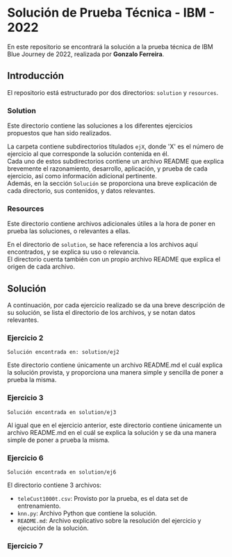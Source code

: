 # Solución de Prueba Técnica - IBM - 2022 
En este repositorio se encontrará la solución a la prueba técnica de IBM Blue Journey de 2022, realizada por **Gonzalo Ferreira**.

## Introducción
El repositorio está estructurado por dos directorios: `solution` y `resources`.

### Solution
Este directorio contiene las soluciones a los diferentes ejercicios propuestos que han sido realizados.

La carpeta contiene subdirectorios titulados `ejX`, donde 'X' es el número de ejercicio al que corresponde la solución contenida en él.  
Cada uno de estos subdirectorios contiene un archivo README que explica brevemente el razonamiento, desarrollo, aplicación, y prueba de cada ejercicio, así como información adicional pertinente.  
Además, en la sección `Solución` se proporciona una breve explicación de cada directorio, sus contenidos, y datos relevantes.

### Resources
Este directorio contiene archivos adicionales útiles a la hora de poner en prueba las soluciones, o relevantes a ellas.

En el directorio de `solution`, se hace referencia a los archivos aquí encontrados, y se explica su uso o relevancia.  
El directorio cuenta también con un propio archivo README que explica el origen de cada archivo.

## Solución
A continuación, por cada ejercicio realizado se da una breve descripción de su solución, se lista el directorio de los archivos, y se notan datos relevantes.

### Ejercicio 2
`Solución encontrada en: solution/ej2`

Este directorio contiene únicamente un archivo README.md el cuál explica la solución provista, y proporciona una manera simple y sencilla de poner a prueba la misma.

### Ejercicio 3
`Solución encontrada en solution/ej3`

Al igual que en el ejercicio anterior, este directorio contiene únicamente un archivo README.md en el cuál se explica la solución y se da una manera simple de poner a prueba la misma.

### Ejercicio 6
`Solución encontrada en solution/ej6`

El directorio contiene 3 archivos:
- `teleCust1000t.csv`: Provisto por la prueba, es el data set de entrenamiento.
- `knn.py`: Archivo Python que contiene la solución.
- `README.md`: Archivo explicativo sobre la resolución del ejercicio y ejecución de la solución.

### Ejercicio 7


